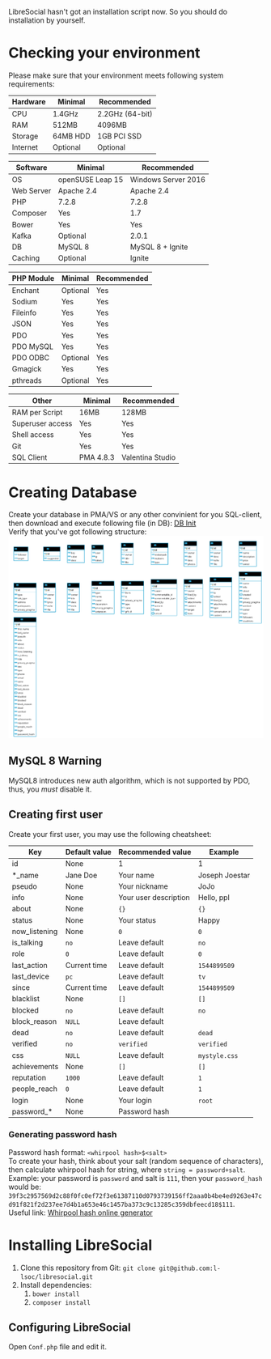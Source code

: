 LibreSocial hasn't got an installation script now. So you should do installation by yourself.

# Checking your environment 
Please make sure that your environment meets following system requirements:

|Hardware|Minimal         |Recommended        |
|--------|----------------|-------------------|
|CPU     |1.4GHz          |2.2GHz (64-bit)    |
|RAM     |512MB           |4096MB             |
|Storage |64MB HDD        |1GB PCI SSD        |
|Internet|Optional        |Optional           |

|Software  |Minimal         |Recommended        |
|----------|----------------|-------------------|
|OS        |openSUSE Leap 15|Windows Server 2016|
|Web Server|Apache 2.4      |Apache 2.4         |
|PHP       |7.2.8           |7.2.8              |
|Composer  |Yes             |1.7                |
|Bower     |Yes             |Yes                |
|Kafka     |Optional        |2.0.1              |
|DB        |MySQL 8         |MySQL 8 + Ignite   |
|Caching   |Optional        |Ignite             |

|PHP Module|Minimal         |Recommended        |
|----------|----------------|-------------------|
|Enchant   |Optional        |Yes                |
|Sodium    |Yes             |Yes                |
|Fileinfo  |Yes             |Yes                |
|JSON      |Yes             |Yes                |
|PDO       |Yes             |Yes                |
|PDO MySQL |Yes             |Yes                |
|PDO ODBC  |Optional        |Yes                |
|Gmagick   |Yes             |Yes                |
|pthreads  |Optional        |Yes                |

|Other           |Minimal         |Recommended        |
|----------------|----------------|-------------------|
|RAM per Script  |16MB            |128MB              |
|Superuser access|Yes             |Yes                |
|Shell access    |Yes             |Yes                |
|Git             |Yes             |Yes                |
|SQL Client      |PMA 4.8.3       |Valentina Studio   |

# Creating Database
Create your database in PMA/VS or any other convinient for you SQL-client, then download and execute following file (in DB): [DB Init](https://gist.github.com/kfcjew/c421f80b19d8333738f18622904814a7) \
Verify that you've got following structure: \
![DB structure](docs/database.gif)

## MySQL 8 Warning
MySQL8 introduces new auth algorithm, which is not supported by PDO, thus, you *must* disable it.

## Creating first user
Create your first user, you may use the following cheatsheet:

|Key          |Default value|Recommended value    |Example       |
|-------------|-------------|---------------------|--------------|
|id           |None         |1                    |1             |
|*_name       |Jane Doe     |Your name            |Joseph Joestar|
|pseudo       |None         |Your nickname        |JoJo          |
|info         |None         |Your user description|Hello, ppl    |
|about        |None         |`{}`                 |`{}`          |
|status       |None         |Your status          |Happy         |
|now_listening|None         |`0`                  |`0`           |
|is_talking   |`no`         |Leave default        |`no`          |
|role         |`0`          |Leave default        |`0`           |
|last_action  |Current time |Leave default        |`1544899509`  |
|last_device  |`pc`         |Leave default        |`tv`          |
|since        |Current time |Leave default        |`1544899509`  |
|blacklist    |None         |`[]`                 |`[]`          |
|blocked      |`no`         |Leave default        |`no`          |
|block_reason |`NULL`       |Leave default        |              |
|dead         |`no`         |Leave default        |`dead`        |
|verified     |`no`         |`verified`           |`verified`    |
|css          |`NULL`       |Leave default        |`mystyle.css` |
|achievements |None         |`[]`                 |`[]`          |
|reputation   |`1000`       |Leave default        |`1`           |
|people_reach |`0`          |Leave default        |`1`           |
|login        |None         |Your login           |`root`        |
|password_*   |None         |Password hash        |              |

### Generating password hash
Password hash format: `<whirpool hash>$<salt>` \
To create your hash, think about your salt (random sequence of characters), then calculate whirpool hash for string, where `string = password+salt`. \
Example: your password is `password` and salt is `111`, then your `password_hash` would be: `39f3c2957569d2c88f0fc0ef72f3e61387110d0793739156ff2aaa0b4be4ed9263e47cd91f821f2d237ee7d4b1a653e46c1457ba373c9c13285c359dbfeecd18$111`. \
Useful link: [Whirpool hash online generator](http://www.unit-conversion.info/texttools/whirlpool/)

# Installing LibreSocial
1. Clone this repository from Git: ```git clone git@github.com:l-lsoc/libresocial.git```
2. Install dependencies: 
   1. ```bower install```
   2. ```composer install```

## Configuring LibreSocial
Open `Conf.php` file and edit it.
